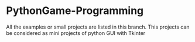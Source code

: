 # PythonGame-Programming
All the examples or small projects are listed in this branch.
This projects can be considered as mini projects of python GUI with Tkinter 
